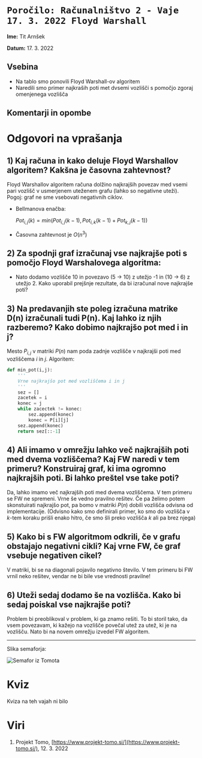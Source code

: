 # `Poročilo: Računalništvo 2 - Vaje 17. 3. 2022 Floyd Warshall`

**Ime:** Tit Arnšek

**Datum:** 17. 3. 2022


## Vsebina 
* Na tablo smo ponovili Floyd Warshall-ov algoritem
* Naredili smo primer najkraših poti met dvsemi vozlišči s pomočjo zgoraj omenjenega vozlišča


## Komentarji in opombe


# Odgovori na vprašanja

## 1) Kaj računa in kako deluje Floyd Warshallov algoritem? Kakšna je časovna zahtevnost?
Floyd Warshallov algoritem računa dolžino najkrajših povezav med vsemi pari vozlišč v usmerjenem uteženem grafu (lahko so negativne uteži). Pogoj: graf ne sme vsebovati negativnih ciklov. 
* Bellmanova enačba: 

    $Pot_{i,j}(k) = min(Pot_{i,j}(k-1),Pot_{i,k}(k-1)+Pot_{k,j}(k-1)  )$

* Časovna zahtevnost je $O(n^3)$

## 2) Za spodnji graf izračunaj vse najkrajše poti s pomočjo Floyd Warshalovega algoritma:

* Nato dodamo vozlišče 10 in povezavo (5 -> 10) z utežjo -1 in (10 -> 6) z utežjo 2. Kako uporabil prejšnje rezultate, da bi izračunal nove najkrajše poti?

## 3) Na predavanjih ste poleg izračuna matrike D(n) izračunali tudi P(n). Kaj lahko iz njih razberemo? Kako dobimo najkrajšo pot med i in j?
Mesto $P_{i,j}$ v matriki $P(n)$ nam poda zadnje vozlišče v najkrajši poti med vozliščema $i$ in $j$.
Algoritem:
```python
def min_pot(i,j):
    '''
    Vrne najkrajšo pot med vozliščema i in j
    '''
    sez = []
    zacetek = i
    konec = j
    while zacectek != konec:
        sez.append(konec)
        konec = P[i][j]
    sez.append(konec)
    return sez[::-1]
```

## 4) Ali imamo v omrežju lahko več najkrajših poti med dvema vozliščema? Kaj FW naredi v tem primeru? Konstruiraj graf, ki ima ogromno najkrajših poti. Bi lahko preštel vse take poti?
Da, lahko imamo več najkrajših poti med dvema vozliščema. V tem primeru se FW ne spremeni. Vrne še vedno pravilno rešitev. Če pa želimo potem skonstuirati najkrajšo pot, pa bomo v matriki $P(n)$ dobili vozlišča odvisna od implementacije. (Odvisno kako smo definirali primer, ko smo do vozlišča v $k$-tem koraku prišli enako hitro, če smo šli preko vozlišča $k$ ali pa brez njega)
## 5) Kako bi s FW algoritmom odkrili, če v grafu obstajajo negativni cikli? Kaj vrne FW, če graf vsebuje negativen cikel?
V matriki, bi se na diagonali pojavilo negativno število. V tem primeru bi FW vrnil neko rešitev, vendar ne bi bile vse vrednosti pravilne! 

## 6) Uteži sedaj dodamo še na vozlišča. Kako bi sedaj poiskal vse najkrajše poti?

Problem bi preoblikoval v problem, ki ga znamo rešiti. To bi storil tako, da vsem povezavam, ki kažejo na vozlišče povečal utež za utež, ki je na vozlišču. Nato bi na novem omrežju izvedel FW algoritem.



-----


Slika semaforja:

![Semafor iz Tomota](semafor4.png)

# Kviz
Kviza na teh vajah ni bilo

# Viri

1. Projekt Tomo, [https://www.projekt-tomo.si/](https://www.projekt-tomo.si/), 12. 3. 2022





